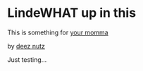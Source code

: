 # LindeWHAT up in this

This is something for
[your momma](https://billetto.dk)

by [deez nutz](http://youknowit.com)

Just testing...